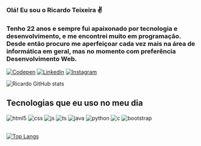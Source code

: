 ### Olá! Eu sou o Ricardo Teixeira ✌️
<h3>Tenho 22 anos e sempre fui apaixonado por tecnologia e desenvolvimento, e me encontrei
muito em programação. Desde então procuro me aperfeiçoar cada vez mais na área de
informática em geral, mas no momento com preferência Desenvolvimento Web.</h3>


[![Codepen](https://img.shields.io/badge/Codepen-000000?style=for-the-badge&logo=codepen&logoColor=white)](https://codepen.io/ricardoteixeira123)
[![Linkedin](https://img.shields.io/badge/LinkedIn-0077B5?style=for-the-badge&logo=linkedin&logoColor=white)](https://www.linkedin.com/in/ricardo-teixeira-7598aa206/)
[![Instagram](https://img.shields.io/badge/Instagram-E4405F?style=for-the-badge&logo=instagram&logoColor=white)](https://www.instagram.com/cadinhotx/)

![Ricardo GitHub stats](https://github-readme-stats.vercel.app/api?username=cadinhotx&show_icons=true&theme=dark)

## Tecnologias que eu uso no meu dia

<div style="display: inline_block">
  <img align="center" alt="html5" src="https://img.shields.io/badge/HTML5-E34F26?style=for-the-badge&logo=html5&logoColor=white" />
  <img align="center" alt="css" src="https://img.shields.io/badge/CSS3-1572B6?style=for-the-badge&logo=css3&logoColor=white" />
  <img align="center" alt="js" src="https://img.shields.io/badge/JavaScript-F7DF1E?style=for-the-badge&logo=javascript&logoColor=black" />
  <img align="center" alt="ts" src="https://img.shields.io/badge/TypeScript-007ACC?style=for-the-badge&logo=typescript&logoColor=white" />
  <img align="center" alt="java" src="https://img.shields.io/badge/Java-ED8B00?style=for-the-badge&logo=openjdk&logoColor=white" />
  <img align="center" alt="python" src="https://img.shields.io/badge/Python-14354C?style=for-the-badge&logo=python&logoColor=white" />
  <img align="center" alt="c" src="https://img.shields.io/badge/C-00599C?style=for-the-badge&logo=c&logoColor=white" />
  <img align="center" alt="bootstrap" src="https://img.shields.io/badge/Bootstrap-563D7C?style=for-the-badge&logo=bootstrap&logoColor=white" />
</div><br/>

[![Top Langs](https://github-readme-stats.vercel.app/api/top-langs/?username=cadinhotx&hide_progress=compact)](https://github.com/cadinhotx/github-readme-stats)

